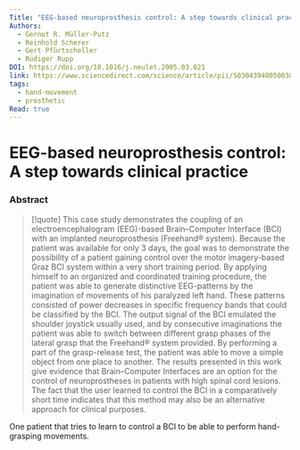 ```yaml
---
Title: "EEG-based neuroprosthesis control: A step towards clinical practice"
Authors:
  - Gernot R. Müller-Putz
  - Reinhold Scherer
  - Gert Pfùrtscheller
  - Rüdiger Rupp
DOI: https://doi.org/10.1016/j.neulet.2005.03.021
link: https://www.sciencedirect.com/science/article/pii/S0304394005003009
tags:
  - hand-movement
  - prosthetic
Read: true
---
```


# EEG-based neuroprosthesis control: A step towards clinical practice

### Abstract
>[!quote] This case study demonstrates the coupling of an electroencephalogram (EEG)-based Brain–Computer Interface (BCI) with an implanted neuroprosthesis (Freehand® system). Because the patient was available for only 3 days, the goal was to demonstrate the possibility of a patient gaining control over the motor imagery-based Graz BCI system within a very short training period. By applying himself to an organized and coordinated training procedure, the patient was able to generate distinctive EEG-patterns by the imagination of movements of his paralyzed left hand. These patterns consisted of power decreases in specific frequency bands that could be classified by the BCI. The output signal of the BCI emulated the shoulder joystick usually used, and by consecutive imaginations the patient was able to switch between different grasp phases of the lateral grasp that the Freehand® system provided. By performing a part of the grasp-release test, the patient was able to move a simple object from one place to another. The results presented in this work give evidence that Brain–Computer Interfaces are an option for the control of neuroprostheses in patients with high spinal cord lesions. The fact that the user learned to control the BCI in a comparatively short time indicates that this method may also be an alternative approach for clinical purposes.

One patient that tries to learn to control a BCI to be able to perform hand-grasping movements.